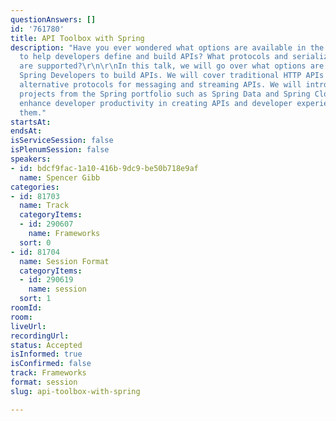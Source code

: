 ```yaml
---
questionAnswers: []
id: '761780'
title: API Toolbox with Spring
description: "Have you ever wondered what options are available in the Spring ecosystem
  to help developers define and build APIs? What protocols and serialization libraries
  are supported?\r\n\r\nIn this talk, we will go over what options are available to
  Spring Developers to build APIs. We will cover traditional HTTP APIs as well as
  alternative protocols for messaging and streaming APIs. We will introduce other
  projects from the Spring portfolio such as Spring Data and Spring Cloud that can
  enhance developer productivity in creating APIs and developer experience while consuming
  them."
startsAt:
endsAt:
isServiceSession: false
isPlenumSession: false
speakers:
- id: bdcf9fac-1a10-416b-9dc9-be50b718e9af
  name: Spencer Gibb
categories:
- id: 81703
  name: Track
  categoryItems:
  - id: 290607
    name: Frameworks
  sort: 0
- id: 81704
  name: Session Format
  categoryItems:
  - id: 290619
    name: session
  sort: 1
roomId:
room:
liveUrl:
recordingUrl:
status: Accepted
isInformed: true
isConfirmed: false
track: Frameworks
format: session
slug: api-toolbox-with-spring

---
```

